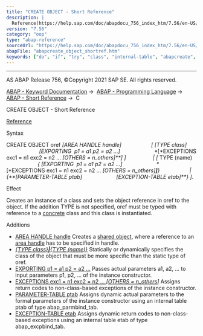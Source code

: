 ```yaml
---
title: "CREATE OBJECT - Short Reference"
description: |
  Reference(https://help.sap.com/doc/abapdocu_756_index_htm/7.56/en-US/abapcreate_object.htm) Syntax CREATE OBJECT oref AREA HANDLE handle  TYPE class EXPORTING  p1 = a1 p2 = a2 ... EXCEPTIONS exc1 = n1 exc2 = n2 ... OTHERS = n_others    TYPE (
version: "7.56"
category: "oop"
type: "abap-reference"
sourceUrl: "https://help.sap.com/doc/abapdocu_756_index_htm/7.56/en-US/abapcreate_object_shortref.htm"
abapFile: "abapcreate_object_shortref.htm"
keywords: ["do", "if", "try", "class", "internal-table", "abapcreate", "object", "shortref"]
---
```


* * *

AS ABAP Release 756, ©Copyright 2021 SAP SE. All rights reserved.

[ABAP - Keyword Documentation](https://help.sap.com/doc/abapdocu_756_index_htm/7.56/en-US/abenabap.htm) →  [ABAP - Programming Language](https://help.sap.com/doc/abapdocu_756_index_htm/7.56/en-US/abenabap_reference.htm) →  [ABAP - Short Reference](https://help.sap.com/doc/abapdocu_756_index_htm/7.56/en-US/abenabap_shortref.htm) →  C

CREATE OBJECT - Short Reference

[Reference](https://help.sap.com/doc/abapdocu_756_index_htm/7.56/en-US/abapcreate_object.htm)

Syntax

CREATE OBJECT oref *\[*AREA HANDLE handle*\]*
                   *\[* *\[*TYPE class*\]*
                      *\[*EXPORTING  p1 = a1 p2 = a2 ...*\]*
                      *\[*EXCEPTIONS exc1 = n1 exc2 = n2 ... *\[*OTHERS = n\_others*\]**\]* *\]*
                 *|* *\[* TYPE (name)
                     *{* *\[*EXPORTING  p1 = a1 p2 = a2 ...*\]*
                      *\[*EXCEPTIONS exc1 = n1 exc2 = n2 ... *\[*OTHERS = n\_others*\]**\]**}*
                   *|* *{**\[*PARAMETER-TABLE ptab*\]*
                      *\[*EXCEPTION-TABLE etab*\]**}* *\]*.

Effect

Creates an instance of a class and sets the object reference in oref to the object. If the addition TYPE is not specified, oref must be typed with reference to a [concrete](https://help.sap.com/doc/abapdocu_756_index_htm/7.56/en-US/abenconcrete_glosry.htm "Glossary Entry") class and this class is instantiated.

Additions

-   [AREA HANDLE handle](https://help.sap.com/doc/abapdocu_756_index_htm/7.56/en-US/abapcreate_object_area_handle.htm)
    Creates a [shared object](https://help.sap.com/doc/abapdocu_756_index_htm/7.56/en-US/abenshared_object_glosry.htm "Glossary Entry"), where a reference to an [area handle](https://help.sap.com/doc/abapdocu_756_index_htm/7.56/en-US/abenarea_handle_glosry.htm "Glossary Entry") has to be specified in handle.
-   [*{*TYPE class*}**|**{*TYPE (name)*}*](https://help.sap.com/doc/abapdocu_756_index_htm/7.56/en-US/abapcreate_object_explicit.htm)
    Statically or dynamically specifies the class of the object that must be more specific than the static type of oref.
-   [EXPORTING p1 = a1 p2 = a2 ...](https://help.sap.com/doc/abapdocu_756_index_htm/7.56/en-US/abapcreate_object_parameters.htm)
    Passes actual parameters a1, a2, ... to input parameters p1, p2, ... of the instance constructor.
-   [EXCEPTIONS exc1 = n1 exc2 = n2 ... *\[*OTHERS = n\_others*\]*](https://help.sap.com/doc/abapdocu_756_index_htm/7.56/en-US/abapcreate_object_parameters.htm)
    Assigns return codes to non-class-based exceptions of the instance constructor.
-   [PARAMETER-TABLE ptab](https://help.sap.com/doc/abapdocu_756_index_htm/7.56/en-US/abapcreate_object_para_tables.htm)
    Assigns dynamic actual parameters to the formal parameters of the instance constructor using an internal table ptab of type abap\_parmbind\_tab.
-   [EXCEPTION-TABLE etab](https://help.sap.com/doc/abapdocu_756_index_htm/7.56/en-US/abapcreate_object_para_tables.htm)
    Assigns dynamic return codes to non-class-based exceptions using an internal table etab of type abap\_excpbind\_tab.